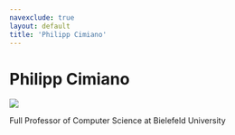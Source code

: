 ```yaml
---
navexclude: true
layout: default
title: 'Philipp Cimiano'
---
```


# Philipp Cimiano

![](https://www.gravatar.com/avatar/13ca510ea4297df815703985246bf338)

Full Professor of Computer Science at Bielefeld University